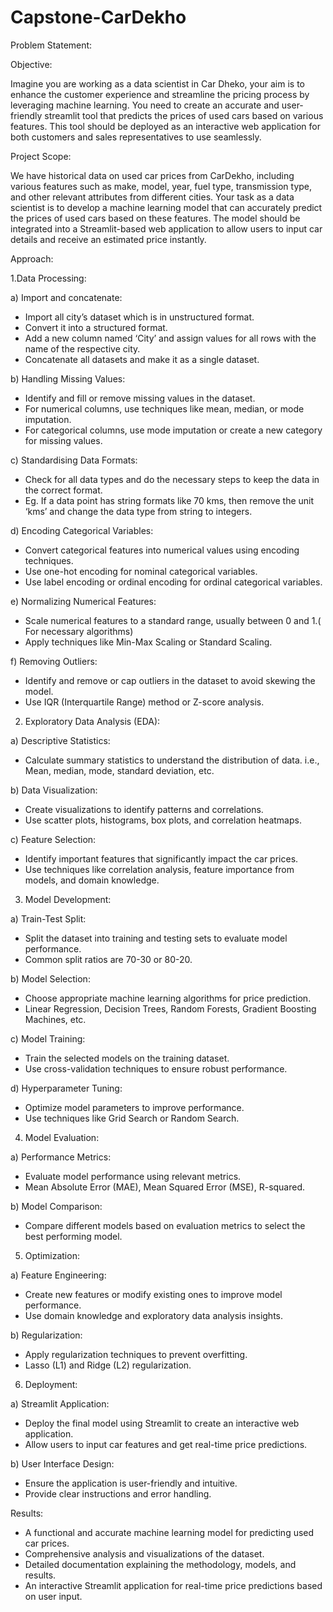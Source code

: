 # Capstone-CarDekho

Problem Statement:

Objective:

Imagine you are working as a data scientist in Car Dheko, your aim is to enhance the customer experience and streamline the pricing process by leveraging machine learning. You need to create an accurate and user-friendly streamlit tool that predicts the prices of used cars based on various features. This tool should be deployed as an interactive web application for both customers and sales representatives to use seamlessly.

Project Scope:

We have historical data on used car prices from CarDekho, including various features such as make, model, year, fuel type, transmission type, and other relevant attributes from different cities. Your task as a data scientist is to develop a machine learning model that can accurately predict the prices of used cars based on these features. The model should be integrated into a Streamlit-based web application to allow users to input car details and receive an estimated price instantly.

Approach:

1.Data Processing:

a) Import and concatenate:
* Import all city’s dataset which is in unstructured format.
* Convert it into a  structured format.
* Add a new column named ‘City’ and assign values for all rows with the name of the respective city.
* Concatenate all datasets and make it as a single dataset.
  
b) Handling Missing Values: 
* Identify and fill or remove missing values in the dataset.
* For numerical columns, use techniques like mean, median, or mode imputation.
* For categorical columns, use mode imputation or create a new category for missing values.
  
c) Standardising Data Formats:
* Check for all data types and do the necessary steps to keep the data in the correct format.
* Eg. If a data point has string formats like 70 kms, then remove the unit ‘kms’ and change the data type from string to integers.
  
d) Encoding Categorical Variables:
* Convert categorical features into numerical values using encoding techniques.
* Use one-hot encoding for nominal categorical variables.
* Use label encoding or ordinal encoding for ordinal categorical variables.
  
e) Normalizing Numerical Features:
* Scale numerical features to a standard range, usually between 0 and 1.( For necessary algorithms)
* Apply techniques like Min-Max Scaling or Standard Scaling.
  
f) Removing Outliers:
* Identify and remove or cap outliers in the dataset to avoid skewing the model.
* Use IQR (Interquartile Range) method or Z-score analysis.

2. Exploratory Data Analysis (EDA):

a) Descriptive Statistics: 
* Calculate summary statistics to understand the distribution of data. i.e., Mean, median, mode, standard deviation, etc.
  
b) Data Visualization:
* Create visualizations to identify patterns and correlations.
* Use scatter plots, histograms, box plots, and correlation heatmaps.
  
c) Feature Selection:
* Identify important features that significantly impact the car prices.
* Use techniques like correlation analysis, feature importance from models, and domain knowledge.

3. Model Development:

a) Train-Test Split: 
* Split the dataset into training and testing sets to evaluate model performance.
* Common split ratios are 70-30 or 80-20.
  
b) Model Selection:
* Choose appropriate machine learning algorithms for price prediction.
* Linear Regression, Decision Trees, Random Forests, Gradient Boosting Machines, etc.
  
c) Model Training: 
* Train the selected models on the training dataset.
* Use cross-validation techniques to ensure robust performance.
  
d) Hyperparameter Tuning: 
* Optimize model parameters to improve performance.
* Use techniques like Grid Search or Random Search.

4. Model Evaluation:

a) Performance Metrics: 
* Evaluate model performance using relevant metrics.
* Mean Absolute Error (MAE), Mean Squared Error (MSE), R-squared.
  
b) Model Comparison:
* Compare different models based on evaluation metrics to select the best performing model.

5. Optimization:
   
a) Feature Engineering: 
* Create new features or modify existing ones to improve model performance.
* Use domain knowledge and exploratory data analysis insights.
  
b) Regularization:
* Apply regularization techniques to prevent overfitting.
* Lasso (L1) and Ridge (L2) regularization.

6. Deployment:
   
a) Streamlit Application: 
* Deploy the final model using Streamlit to create an interactive web application.
* Allow users to input car features and get real-time price predictions.
  
b) User Interface Design:
* Ensure the application is user-friendly and intuitive.
* Provide clear instructions and error handling.

Results: 

* A functional and accurate machine learning model for predicting used car prices.
* Comprehensive analysis and visualizations of the dataset.
* Detailed documentation explaining the methodology, models, and results.
* An interactive Streamlit application for real-time price predictions based on user input.

